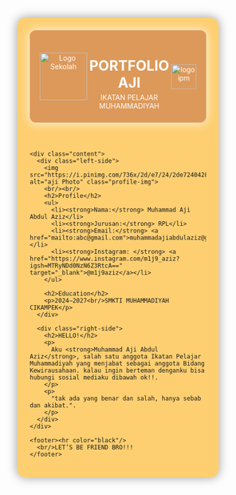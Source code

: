 <!DOCTYPE html>
<html lang="id">
<head>
  <meta charset="UTF-8" />
  <meta name="viewport" content="width=device-width, initial-scale=1.0"/>
  <title>Portfolio Aji</title>
  <link href="https://fonts.googleapis.com/css2?family=Poppins:wght@300;400;600&display=swap" rel="stylesheet">
  <style>
    * {
      margin: 0;
      padding: 0;
      box-sizing: border-box;
    }

    body {
      font-family: 'Poppins', sans-serif;
      background-color: #c0d5f9;
      color: #333;
      padding: 20px;
    }

    .portfolio-container {
      max-width: 900px;
      margin: auto;
      background: rgb(254, 207, 113);
      padding: 25px;
      border-radius: 16px;
      box-shadow: 0 0 20px rgba(7,7,7,0.4);
    }

    header {
      background-color: #dc995a;
      padding: 15px 20px;
      border-radius: 12px;
      color: white;
      display: flex;
      align-items: center;
      justify-content: space-between;
      flex-wrap: wrap;
      text-align: center;
      box-shadow: 0 0 20px rgb(247, 247, 247);
    }

    .header-center {
      flex: 1;
      text-align: center;
    }

    header h1 {
      font-size: 28px;
      font-weight: 700;
    }

    header p {
      font-size: 14px;
      margin-top: 4px;
    }

     .logo {  
      width: 50px;  
      height: auto;  
    }  

    .logo-sekolah {
    width:95px;
    height:auto;
    }

    .content {
      display: flex;
      flex-direction: row;
      margin-top: 30px;
      gap: 20px;
      flex-wrap: wrap;
    }

    .profile-img {
      width: 200px;
      height: 180px;
      object-fit: cover;
      border: 7px solid #a9cdf2;
      margin-left: 40px;
    }

    .left-side {
      flex: 1;
      min-width: 250px;
    }

    .right-side {
      flex: 2;
      min-width: 300px;
    }

    h2 {
      font-size: 20px;
      font-weight: 600;
      margin-bottom: 10px;
      color: #444;
    }

    p {
      margin-bottom: 10px;
      font-size: 14px;
    }

    ul {
      list-style: none;
      padding-left: 0;
    }

    ul li {
      margin-bottom: 6px;
    }

    footer {
      text-align: center;
      margin-top: 30px;
      font-weight: bold;
      font-size: 18px;
      color: #444;
    }

    @media screen and (max-width: 600px) {
      header {
        flex-direction: column;
        gap: 10px;
      }

      .header-center {
        text-align: center;
      }

      .content {
        flex-direction: column;
        text-align: center;
      }
    }
  </style>
</head>
<body>
  <div class="portfolio-container">
    <header>
      <img src="https://iili.io/FEOLVgR.png" alt="Logo Sekolah" class="logo-sekolah">
      <div class="header-center">
        <h1>PORTFOLIO AJI</h1>
        <p>IKATAN PELAJAR MUHAMMADIYAH</p>
      </div>
      <img src="https://upload.wikimedia.org/wikipedia/commons/8/87/Logo_IPM.png" alt="logo ipm" class="logo">
    </header>

    <div class="content">
      <div class="left-side">
        <img src="https://i.pinimg.com/736x/2d/e7/24/2de724042804c6ca3ff75bc36655c51d.jpg" alt="aji Photo" class="profile-img">
        <br/><br/>
        <h2>Profile</h2>
        <ul>
          <li><strong>Nama:</strong> Muhammad Aji Abdul Aziz</li>
          <li><strong>Jurusan:</strong> RPL</li>
          <li><strong>Email:</strong> <a href="mailto:abc@gmail.com">muhammadajiabdulaziz@gmail.com</a></li>
          <li><strong>Instagram: </strong> <a href="https://www.instagram.com/m1j9_aziz?igsh=MTRyNDd0NzN6Z3RtcA==" target="_blank">@m1j9aziz</a></li>
        </ul>

        <h2>Education</h2>
        <p>2024–2027<br/>SMKTI MUHAMMADIYAH CIKAMPEK</p>
      </div>

      <div class="right-side">
        <h2>HELLO!</h2>
        <p>
          Aku <strong>Muhammad Aji Abdul Aziz</strong>, salah satu anggota Ikatan Pelajar Muhammadiyah yang menjabat sebagai anggota Bidang Kewirausahaan. kalau ingin berteman denganku bisa hubungi sosial mediaku dibawah ok!!.
        </p>
        <p>
          "tak ada yang benar dan salah, hanya sebab dan akibat.".
        </p>
      </div>
    </div>

    <footer><hr color="black"/>
      <br/>LET’S BE FRIEND BRO!!!
    </footer>
  </div>
</body>
</html>
